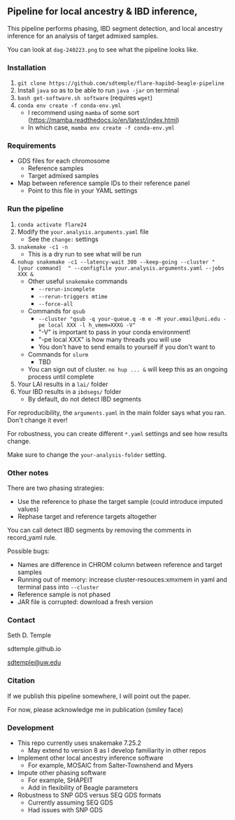 ## Pipeline for local ancestry & IBD inference, 

This pipeline performs phasing, IBD segment detection, and local ancestry inference for an analysis of target admixed samples.

You can look at `dag-240223.png` to see what the pipeline looks like.

### Installation

1. `git clone https://github.com/sdtemple/flare-hapibd-beagle-pipeline`
2. Install `java` so as to be able to run `java -jar` on terminal
3. `bash get-software.sh software` (requires `wget`)
4. `conda env create -f conda-env.yml`
    - I recommend using `mamba` of some sort (https://mamba.readthedocs.io/en/latest/index.html)
    - In which case, `mamba env create -f conda-env.yml`

### Requirements

- GDS files for each chromosome
    - Reference samples
    - Target admixed samples
- Map between reference sample IDs to their reference panel
    - Point to this file in your YAML settings

### Run the pipeline 

1. `conda activate flare24`
2. Modify the `your.analysis.arguments.yaml` file
    - See the `change:` settings
3. `snakemake -c1 -n`
    - This is a dry run to see what will be run
4. `nohup snakemake -c1 --latency-wait 300 --keep-going --cluster " [your command]  " --configfile your.analysis.arguments.yaml --jobs XXX &`
    - Other useful `snakemake` commands
        - `--rerun-incomplete`
        - `--rerun-triggers mtime`
        - `--force-all`
    - Commands for `qsub`
        - `--cluster "qsub -q your-queue.q -m e -M your.email@uni.edu -pe local XXX -l h_vmem=XXXG -V" `
        - "-V" is important to pass in your conda environment!
        - "-pe local XXX" is how many threads you will use
        - You don't have to send emails to yourself if you don't want to
    - Commands for `slurm`
        - TBD
    - You can sign out of cluster. `no hup ... &` will keep this as an ongoing process until complete
5. Your LAI results in a `lai/` folder
6. Your IBD results in a `ibdsegs/` folder
    - By default, do not detect IBD segments

For reproducibility, the `arguments.yaml` in the main folder says what you ran. Don't change it ever!

For robustness, you can create different `*.yaml` settings and see how results change. 

Make sure to change the `your-analysis-folder` setting.

### Other notes

There are two phasing strategies:
- Use the reference to phase the target sample (could introduce imputed values)
- Rephase target and reference targets altogether

You can call detect IBD segments by removing the comments in record_yaml rule.

Possible bugs:
- Names are difference in CHROM column between reference and target samples
- Running out of memory: increase cluster-resouces:xmxmem in yaml and terminal pass into `--cluster`
- Reference sample is not phased
- JAR file is corrupted: download a fresh version 

### Contact

Seth D. Temple

sdtemple.github.io

sdtemple@uw.edu

### Citation

If we publish this pipeline somewhere, I will point out the paper.

For now, please acknowledge me in publication (smiley face)

### Development

- This repo currently uses snakemake 7.25.2
    - May extend to version 8 as I develop familiarity in other repos
- Implement other local ancestry inference software
    - For example, MOSAIC from Salter-Townshend and Myers
- Impute other phasing software
    - For example, SHAPEIT
    - Add in flexibility of Beagle parameters
- Robustness to SNP GDS versus SEQ GDS formats
    - Currently assuming SEQ GDS
    - Had issues with SNP GDS